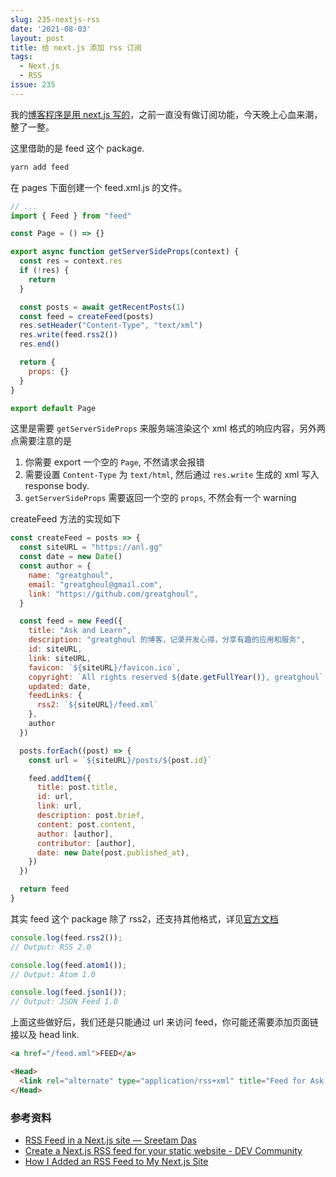 ```yaml
---
slug: 235-nextjs-rss
date: '2021-08-03'
layout: post
title: 给 next.js 添加 rss 订阅
tags:
  - Next.js
  - RSS
issue: 235
---
```


我的[博客程序是用 next.js 写的](https://anl.gg/github-issues-as-blog)，之前一直没有做订阅功能，今天晚上心血来潮，整了一整。

这里借助的是 feed 这个 package.

```bash
yarn add feed
```

在 pages 下面创建一个 feed.xml.js 的文件。

```js
// ...
import { Feed } from "feed"

const Page = () => {}

export async function getServerSideProps(context) {
  const res = context.res
  if (!res) {
    return
  }

  const posts = await getRecentPosts(1)
  const feed = createFeed(posts)
  res.setHeader("Content-Type", "text/xml")
  res.write(feed.rss2())
  res.end()

  return {
    props: {}
  }
}

export default Page
```

这里是需要 `getServerSideProps` 来服务端渲染这个 xml 格式的响应内容，另外两点需要注意的是

1. 你需要 export 一个空的 `Page`, 不然请求会报错
2. 需要设置 `Content-Type` 为 `text/html`, 然后通过 `res.write` 生成的 xml 写入 response body.
2. `getServerSideProps` 需要返回一个空的 `props`, 不然会有一个 warning

createFeed 方法的实现如下

```js
const createFeed = posts => {
  const siteURL = "https://anl.gg"
  const date = new Date()
  const author = {
    name: "greatghoul",
    email: "greatghoul@gmail.com",
    link: "https://github.com/greatghoul",
  }

  const feed = new Feed({
    title: "Ask and Learn",
    description: "greatghoul 的博客，记录开发心得，分享有趣的应用和服务",
    id: siteURL,
    link: siteURL,
    favicon: `${siteURL}/favicon.ico`,
    copyright: `All rights reserved ${date.getFullYear()}, greatghoul`,
    updated: date,
    feedLinks: {
      rss2: `${siteURL}/feed.xml`
    },
    author
  })

  posts.forEach((post) => {
    const url = `${siteURL}/posts/${post.id}`

    feed.addItem({
      title: post.title,
      id: url,
      link: url,
      description: post.brief,
      content: post.content,
      author: [author],
      contributor: [author],
      date: new Date(post.published_at),
    })
  })

  return feed
}
```

其实 feed 这个 package 除了 rss2，还支持其他格式，详见[官方文档](https://github.com/jpmonette/feed#example)

```js
console.log(feed.rss2());
// Output: RSS 2.0

console.log(feed.atom1());
// Output: Atom 1.0

console.log(feed.json1());
// Output: JSON Feed 1.0
```

上面这些做好后，我们还是只能通过 url 来访问 feed，你可能还需要添加页面链接以及 head link.

```html
<a href="/feed.xml">FEED</a>
```

```html
<Head>
  <link rel="alternate" type="application/rss+xml" title="Feed for Ask and Learn" href="/feed.xml" />
</Head>
```

### 参考资料

- [RSS Feed in a Next.js site — Sreetam Das ](https://sreetamdas.com/blog/rss-for-nextjs)
- [Create a Next.js RSS feed for your static website - DEV Community](https://dev.to/kendalmintcode/create-a-next-js-rss-feed-for-your-static-website-210p)
- [How I Added an RSS Feed to My Next.js Site](https://ashleemboyer.com/how-i-added-an-rss-feed-to-my-nextjs-site)
